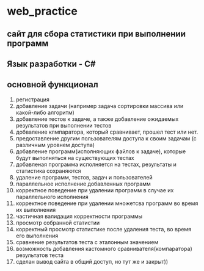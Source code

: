# web_practice
## сайт для сбора статистики при выполнении программ
## Язык разработки - С#

## основной функционал
1. регистрация
2. добавление задачи (например задача сортировки массива или какой-либо алгоритм)
3. добавление тестов к задаче, а также добавление ожидаемых результатов при выполнении тестов
4. добваление клмпаратора, который сравнивает, прошел тест или нет.
5. предоставление другим пользователям доступа к своим задачам (с различным уровнем доступа)
6. добавление программ(исполняющих файлов к задаче), которые будут выполняться на существующих тестах
7. добавленая программа исполняется на тестах, результаты и статистика сохраняются
8. удаление программ, тестов, задач и пользователей
9. параллельное исполнение добавленных программ
10. корректное поведение при удалении программ в случае их параллельного исполнения
11. корректное поведение при удалении множетсва программ во время их выполнения
12. частичная валидация корректности программы
13. просмотр собранной статистии
14. корректный просмотр статистике после удаления теста, во время его выполнения
15. сравнение результатов теста с эталонным значением
16. возможность добавления кастомного сравнивателя(компаратора) результатов теста
17. сделан вывод сайта в общий доступ, но тут же и закрыт))